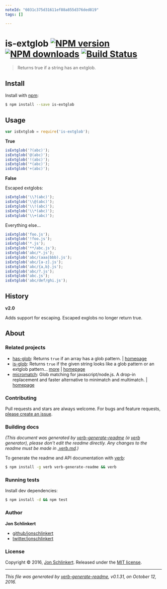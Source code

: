 ```yaml
---
noteId: "6031c375d31611ef88a855d376ded819"
tags: []

---
```


# is-extglob [![NPM version](https://img.shields.io/npm/v/is-extglob.svg?style=flat)](https://www.npmjs.com/package/is-extglob) [![NPM downloads](https://img.shields.io/npm/dm/is-extglob.svg?style=flat)](https://npmjs.org/package/is-extglob) [![Build Status](https://img.shields.io/travis/jonschlinkert/is-extglob.svg?style=flat)](https://travis-ci.org/jonschlinkert/is-extglob)

> Returns true if a string has an extglob.

## Install

Install with [npm](https://www.npmjs.com/):

```sh
$ npm install --save is-extglob
```

## Usage

```js
var isExtglob = require('is-extglob');
```

**True**

```js
isExtglob('?(abc)');
isExtglob('@(abc)');
isExtglob('!(abc)');
isExtglob('*(abc)');
isExtglob('+(abc)');
```

**False**

Escaped extglobs:

```js
isExtglob('\\?(abc)');
isExtglob('\\@(abc)');
isExtglob('\\!(abc)');
isExtglob('\\*(abc)');
isExtglob('\\+(abc)');
```

Everything else...

```js
isExtglob('foo.js');
isExtglob('!foo.js');
isExtglob('*.js');
isExtglob('**/abc.js');
isExtglob('abc/*.js');
isExtglob('abc/(aaa|bbb).js');
isExtglob('abc/[a-z].js');
isExtglob('abc/{a,b}.js');
isExtglob('abc/?.js');
isExtglob('abc.js');
isExtglob('abc/def/ghi.js');
```

## History

**v2.0**

Adds support for escaping. Escaped exglobs no longer return true.

## About

### Related projects

* [has-glob](https://www.npmjs.com/package/has-glob): Returns `true` if an array has a glob pattern. | [homepage](https://github.com/jonschlinkert/has-glob "Returns `true` if an array has a glob pattern.")
* [is-glob](https://www.npmjs.com/package/is-glob): Returns `true` if the given string looks like a glob pattern or an extglob pattern… [more](https://github.com/jonschlinkert/is-glob) | [homepage](https://github.com/jonschlinkert/is-glob "Returns `true` if the given string looks like a glob pattern or an extglob pattern. This makes it easy to create code that only uses external modules like node-glob when necessary, resulting in much faster code execution and initialization time, and a bet")
* [micromatch](https://www.npmjs.com/package/micromatch): Glob matching for javascript/node.js. A drop-in replacement and faster alternative to minimatch and multimatch. | [homepage](https://github.com/jonschlinkert/micromatch "Glob matching for javascript/node.js. A drop-in replacement and faster alternative to minimatch and multimatch.")

### Contributing

Pull requests and stars are always welcome. For bugs and feature requests, [please create an issue](../../issues/new).

### Building docs

_(This document was generated by [verb-generate-readme](https://github.com/verbose/verb-generate-readme) (a [verb](https://github.com/verbose/verb) generator), please don't edit the readme directly. Any changes to the readme must be made in [.verb.md](.verb.md).)_

To generate the readme and API documentation with [verb](https://github.com/verbose/verb):

```sh
$ npm install -g verb verb-generate-readme && verb
```

### Running tests

Install dev dependencies:

```sh
$ npm install -d && npm test
```

### Author

**Jon Schlinkert**

* [github/jonschlinkert](https://github.com/jonschlinkert)
* [twitter/jonschlinkert](http://twitter.com/jonschlinkert)

### License

Copyright © 2016, [Jon Schlinkert](https://github.com/jonschlinkert).
Released under the [MIT license](https://github.com/jonschlinkert/is-extglob/blob/master/LICENSE).

***

_This file was generated by [verb-generate-readme](https://github.com/verbose/verb-generate-readme), v0.1.31, on October 12, 2016._